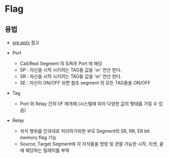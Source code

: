 # Flag

## 용법

- [sre.pptx](./ppt/SRE.pptx) 참고

- Port
  - Call/Real Segment 의 S/R/E Port 에 해당
  - SP  : 자신을 시작 시키려는 TAG들 값을 'or' 연산 한다.
  - SR  : 자신을 시작 시키려는 TAG들 값을 'or' 연산 한다.
  - SE  : 자신이 ON/OFF 되면 참조 segment 의 모든 TAG들을 ON/OFF

- Tag
  - Port 와 Relay 간의 I/F 매개체 (시스템에 따라 다양한 값의 형태를 가질 수 있음)
- Relay
  - 자식 행위를 인과대로 처리하기위한 부모 Segment의 SR, RR, ER bit memory flag 기능
  - Source, Target Segment에 각 자식들을 명령 및 관찰 가능한 시작, 리셋, 끝에 해당하는 릴레이를 부여
